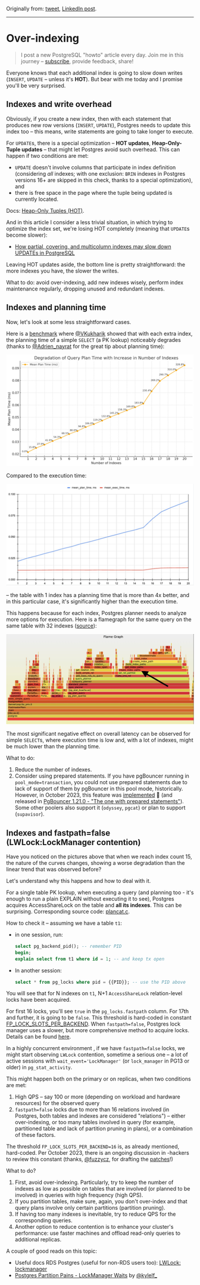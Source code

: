 Originally from: [tweet](https://twitter.com/samokhvalov/status/1713101666629927112), [LinkedIn post](...).

---

# Over-indexing

> I post a new PostgreSQL "howto" article every day. Join me in this
> journey – [subscribe](https://twitter.com/samokhvalov/), provide feedback, share!

Everyone knows that each additional index is going to slow down writes (`INSERT`, `UPDATE` – unless it's **HOT**).
But bear with me today and I promise you'll be very surprised.

## Indexes and write overhead

Obviously, if you create a new index, then with each statement that produces new row versions (`INSERT`, `UPDATE`), Postgres needs to update this index too – this means, write statements are going to take longer to execute.

For `UPDATE`s, there is a special optimization – **HOT updates**, **Heap-Only-Tuple updates** – that might let Postgres
avoid such overhead. This can happen if two conditions are met:

- `UPDATE` doesn't involve columns that participate in index definition (considering *all* indexes; with one exclusion:
  `BRIN` indexes in Postgres versions 16+ are skipped in this check, thanks to a special optimization), and
- there is free space in the page where the tuple being updated is currently located.

Docs: [Heap-Only Tuples (HOT)](https://postgresql.org/docs/current/storage-hot.html).

And in this article I consider a less trivial situation, in which trying to optimize the index set, we're losing HOT
completely (meaning that `UPDATE`s become slower):

- [How partial, covering, and multicolumn indexes may slow down UPDATEs in PostgreSQL](https://postgres.ai/blog/20211029-how-partial-and-covering-indexes-affect-update-performance-in-postgresql)

Leaving HOT updates aside, the bottom line is pretty straightforward: the more indexes you have, the slower the writes.

What to do: avoid over-indexing, add new indexes wisely, perform index maintenance regularly, dropping unused and
redundant indexes.

## Indexes and planning time

Now, let's look at some less straightforward cases.

Here is a [benchmark](https://gitlab.com/postgres-ai/postgresql-consulting/tests-and-benchmarks/-/issues/41)
where [@VKukharik](https://twitter.com/VKukharik) showed that with each extra index, the planning
time of a simple `SELECT` (a PK lookup) noticeably degrades (thanks
to [@Adrien_nayrat](https://twitter.com/Adrien_nayrat) for the great tip about planning
time):

![Degradation of query plan time with increase in number of indexes](files/0018_degradation_with_indexes.png)

Compared to the execution time:

![Mean plan / execution time vs. # indexes](files/0018_plan_exec_time_vs_index.png)

– the table with 1 index has a planning time that is more than 4x better, and in this particular case, it's
significantly higher than the execution time.

This happens because for each index, Postgres planner needs to analyze more options for execution. Here
is a flamegraph for the same query on the same table with 32 indexes
([source](https://gitlab.com/postgres-ai/postgresql-consulting/tests-and-benchmarks/-/issues/41#note_1602558372)):

![Flame graph](files/0018_flame_graph.png)

The most significant negative effect on overall latency can be observed for simple `SELECT`s, where execution time is
low and, with a lot of indexes, might be much lower than the planning time.

What to do:

1. Reduce the number of indexes.
2. Consider using prepared statements. If you have pgBouncer running in `pool_mode=transaction`, you could not use
   prepared statements due to lack of support of them by pgBouncer in this pool mode, historically. However, in October
   2023, this feature was [implemented](https://github.com/pgbouncer/pgbouncer/pull/845) 🎉 (and released
   in [PgBouncer 1.21.0 - "The one with prepared statements"](https://github.com/pgbouncer/pgbouncer/releases/tag/pgbouncer_1_21_0)).
   Some other poolers also support it (`odyssey`, `pgcat`) or plan to support (`supavisor`).

## Indexes and fastpath=false (LWLock:LockManager contention)

Have you noticed on the pictures above that when we reach index count 15, the nature of the curves changes, showing a
worse degradation than the linear trend that was observed before?

Let's understand why this happens and how to deal with it.

For a single table PK lookup, when executing a query (and planning too - it's enough to run a plain EXPLAIN without
executing it to see), Postgres acquires AccessShareLock on the table and **all its indexes**. This can be surprising.
Corresponding source code:
[plancat.c](https://gitlab.com/postgres/postgres/blob/0002feb8209618e5a9e23e03fe4aa31bc4006f01/src/backend/optimizer/util/plancat.c#L200).

How to check it – assuming we have a table `t1`:

- in one session, run:
  ```sql
  select pg_backend_pid(); -- remember PID
  begin;
  explain select from t1 where id = 1; -- and keep tx open
  ```

- In another session:
  ```sql
  select * from pg_locks where pid = {{PID}}; -- use the PID above
  ```

You will see that for N indexes on `t1`, N+1 `AccessShareLock` relation-level locks have been acquired.

For first 16 locks, you'll see `true` in the `pg_locks.fastpath` column. For 17th and further, it is going to be
`false`. This threshold is hard-coded in constant
[FP_LOCK_SLOTS_PER_BACKEND](https://gitlab.com/postgres/postgres/blob/22655aa23132a0645fdcdce4b233a1fff0c0cf8f/src/include/storage/proc.h#L85).
When `fastpath=false`, Postgres lock manager uses a slower, but more comprehensive method to acquire locks. Details can
be found
[here](https://gitlab.com/postgres/postgres/blob/22655aa23132a0645fdcdce4b233a1fff0c0cf8f/src/backend/storage/lmgr/README#L70).

In a highly concurrent environment , if we have `fastpath=false` locks, we might start observing `LWLock` contention,
sometime a serious one – a lot of active sessions with `wait_event='LockManager'` (or `lock_manager` in PG13 or older)
in `pg_stat_activity`.

This might happen both on the primary or on replicas, when two conditions are met:

1. High QPS – say 100 or more (depending on workload and hardware resources) for the observed query
2. `fastpath=false` locks due to more than 16 relations involved (in Postgres, both tables and indexes are considered
   "relations") – either over-indexing, or too many tables involved in query (for example, partitioned table and lack of
   partition pruning in plans), or a combination of these factors.

The threshold `FP_LOCK_SLOTS_PER_BACKEND=16` is, as already mentioned, hard-coded. Per October 2023, there is an ongoing
discussion in -hackers to review this constant (thanks,
[@fuzzycz](https://twitter.com/fuzzycz), for drafting
the [patches](https://postgresql.org/message-id/flat/116ef01e-942a-22c1-a2af-35bf69c1b07b%40enterprisedb.com#b19340c248755be70b805404becd43ad)!)

What to do?

1. First, avoid over-indexing. Particularly, try to keep the number of indexes as low as possible on tables that are
   involved (or planned to be involved) in queries with high frequency (high QPS).
2. If you partition tables, make sure, again, you don't over-index and that query plans involve only certain
   partitions (partition pruning).
3. If having too many indexes is inevitable, try to reduce QPS for the corresponding queries.
4. Another option to reduce contention is to enhance your cluster's performance: use faster machines and offload
   read-only queries to additional replicas.

A couple of good reads on this topic:

- Useful docs RDS Postgres (useful for non-RDS users
  too): [LWLock: lockmanager](https://docs.aws.amazon.com/AmazonRDS/latest/UserGuide/wait-event.lw-lock-manager.html)
- [Postgres Partition Pains - LockManager Waits](https://kylehailey.com/post/postgres-partition-pains-lockmanager-waits)
  by [@kylelf_](https://twitter.com/kylelf_)
